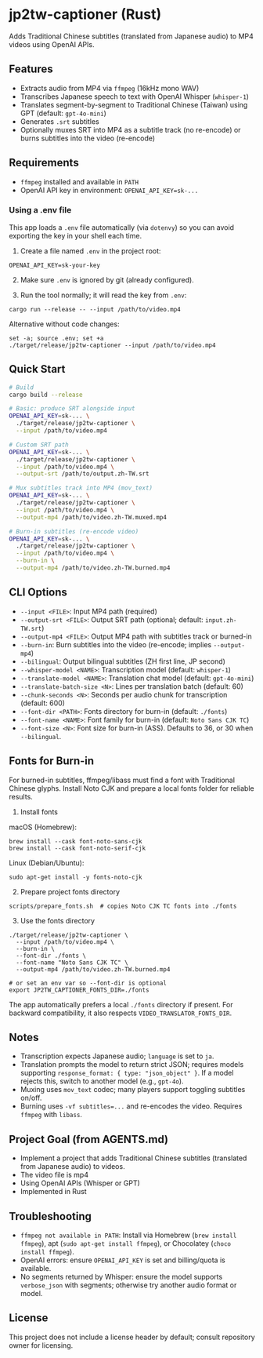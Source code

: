 # jp2tw-captioner (Rust)

Adds Traditional Chinese subtitles (translated from Japanese audio) to MP4 videos using OpenAI APIs.

## Features

- Extracts audio from MP4 via `ffmpeg` (16kHz mono WAV)
- Transcribes Japanese speech to text with OpenAI Whisper (`whisper-1`)
- Translates segment-by-segment to Traditional Chinese (Taiwan) using GPT (default: `gpt-4o-mini`)
- Generates `.srt` subtitles
- Optionally muxes SRT into MP4 as a subtitle track (no re-encode) or burns subtitles into the video (re-encode)

## Requirements

- `ffmpeg` installed and available in `PATH`
- OpenAI API key in environment: `OPENAI_API_KEY=sk-...`

### Using a .env file

This app loads a `.env` file automatically (via `dotenvy`) so you can avoid exporting the key in your shell each time.

1) Create a file named `.env` in the project root:

```
OPENAI_API_KEY=sk-your-key
```

2) Make sure `.env` is ignored by git (already configured).

3) Run the tool normally; it will read the key from `.env`:

```
cargo run --release -- --input /path/to/video.mp4
```

Alternative without code changes:

```
set -a; source .env; set +a
./target/release/jp2tw-captioner --input /path/to/video.mp4
```

## Quick Start

```bash
# Build
cargo build --release

# Basic: produce SRT alongside input
OPENAI_API_KEY=sk-... \
  ./target/release/jp2tw-captioner \
  --input /path/to/video.mp4

# Custom SRT path
OPENAI_API_KEY=sk-... \
  ./target/release/jp2tw-captioner \
  --input /path/to/video.mp4 \
  --output-srt /path/to/output.zh-TW.srt

# Mux subtitles track into MP4 (mov_text)
OPENAI_API_KEY=sk-... \
  ./target/release/jp2tw-captioner \
  --input /path/to/video.mp4 \
  --output-mp4 /path/to/video.zh-TW.muxed.mp4

# Burn-in subtitles (re-encode video)
OPENAI_API_KEY=sk-... \
  ./target/release/jp2tw-captioner \
  --input /path/to/video.mp4 \
  --burn-in \
  --output-mp4 /path/to/video.zh-TW.burned.mp4
```

## CLI Options

- `--input <FILE>`: Input MP4 path (required)
- `--output-srt <FILE>`: Output SRT path (optional; default: `input.zh-TW.srt`)
- `--output-mp4 <FILE>`: Output MP4 path with subtitles track or burned-in
- `--burn-in`: Burn subtitles into the video (re-encode; implies `--output-mp4`)
- `--bilingual`: Output bilingual subtitles (ZH first line, JP second)
- `--whisper-model <NAME>`: Transcription model (default: `whisper-1`)
- `--translate-model <NAME>`: Translation chat model (default: `gpt-4o-mini`)
- `--translate-batch-size <N>`: Lines per translation batch (default: 60)
- `--chunk-seconds <N>`: Seconds per audio chunk for transcription (default: 600)
- `--font-dir <PATH>`: Fonts directory for burn-in (default: `./fonts`)
- `--font-name <NAME>`: Font family for burn-in (default: `Noto Sans CJK TC`)
- `--font-size <N>`: Font size for burn-in (ASS). Defaults to 36, or 30 when `--bilingual`.

## Fonts for Burn-in

For burned-in subtitles, ffmpeg/libass must find a font with Traditional Chinese glyphs. Install Noto CJK and prepare a local fonts folder for reliable results.

1) Install fonts

macOS (Homebrew):

```
brew install --cask font-noto-sans-cjk
brew install --cask font-noto-serif-cjk
```

Linux (Debian/Ubuntu):

```
sudo apt-get install -y fonts-noto-cjk
```

2) Prepare project fonts directory

```
scripts/prepare_fonts.sh  # copies Noto CJK TC fonts into ./fonts
```

3) Use the fonts directory

```
./target/release/jp2tw-captioner \
  --input /path/to/video.mp4 \
  --burn-in \
  --font-dir ./fonts \
  --font-name "Noto Sans CJK TC" \
  --output-mp4 /path/to/video.zh-TW.burned.mp4

# or set an env var so --font-dir is optional
export JP2TW_CAPTIONER_FONTS_DIR=./fonts
```

The app automatically prefers a local `./fonts` directory if present. For backward compatibility, it also respects `VIDEO_TRANSLATOR_FONTS_DIR`.

## Notes

- Transcription expects Japanese audio; `language` is set to `ja`.
- Translation prompts the model to return strict JSON; requires models supporting `response_format: { type: "json_object" }`. If a model rejects this, switch to another model (e.g., `gpt-4o`).
- Muxing uses `mov_text` codec; many players support toggling subtitles on/off.
- Burning uses `-vf subtitles=...` and re-encodes the video. Requires `ffmpeg` with `libass`.

## Project Goal (from AGENTS.md)

- Implement a project that adds Traditional Chinese subtitles (translated from Japanese audio) to videos.
- The video file is mp4
- Using OpenAI APIs (Whisper or GPT)
- Implemented in Rust

## Troubleshooting

- `ffmpeg not available in PATH`: Install via Homebrew (`brew install ffmpeg`), apt (`sudo apt-get install ffmpeg`), or Chocolatey (`choco install ffmpeg`).
- OpenAI errors: ensure `OPENAI_API_KEY` is set and billing/quota is available.
- No segments returned by Whisper: ensure the model supports `verbose_json` with segments; otherwise try another audio format or model.

## License

This project does not include a license header by default; consult repository owner for licensing.
